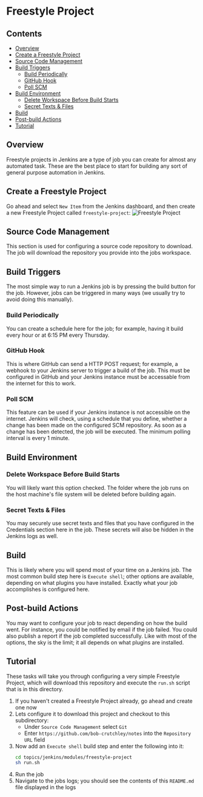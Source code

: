 # Freestyle Project



<!--TOC_START-->
## Contents
- [Overview](#overview)
- [Create a Freestyle Project](#create-a-freestyle-project)
- [Source Code Management](#source-code-management)
- [Build Triggers](#build-triggers)
	- [Build Periodically](#build-periodically)
	- [GitHub Hook](#github-hook)
	- [Poll SCM](#poll-scm)
- [Build Environment](#build-environment)
	- [Delete Workspace Before Build Starts](#delete-workspace-before-build-starts)
	- [Secret Texts & Files](#secret-texts--files)
- [Build](#build)
- [Post-build Actions](#postbuild-actions)
- [Tutorial](#tutorial)

<!--TOC_END-->
## Overview
Freestyle projects in Jenkins are a type of job you can create for almost any automated task.
These are the best place to start for building any sort of general purpose automation in Jenkins.

## Create a Freestyle Project
Go ahead and select `New Item` from the Jenkins dashboard, and then create a new Freestyle Project called `freestyle-project`:
![Freestyle Project](https://i.imgur.com/qGGXAKX.png)

## Source Code Management
This section is used for configuring a source code repository to download.
The job will download the repository you provide into the jobs workspace.

## Build Triggers
The most simple way to run a Jenkins job is by pressing the build button for the job.
However, jobs can be triggered in many ways (we usually try to avoid doing this manually).

### Build Periodically
You can create a schedule here for the job; for example, having it build every hour or at 6:15 PM every Thursday.

### GitHub Hook
This is where GitHub can send a HTTP POST request; for example, a webhook to your Jenkins server to trigger a build of the job.
This must be configured in GitHub and your Jenkins instance must be accessable from the internet for this to work.

### Poll SCM
This feature can be used if your Jenkins instance is not accessible on the internet.
Jenkins will check, using a schedule that you define, whether a change has been made on the configured SCM repository.
As soon as a change has been detected, the job will be executed.
The minimum polling interval is every 1 minute.

## Build Environment

### Delete Workspace Before Build Starts
You will likely want this option checked.
The folder where the job runs on the host machine's file system will be deleted before building again.

### Secret Texts & Files
You may securely use secret texts and files that you have configured in the Credentials section here in the job.
These secrets will also be hidden in the Jenkins logs as well.

## Build
This is likely where you will spend most of your time on a Jenkins job.
The most common build step here is `Execute shell`; other options are available, depending on what plugins you have installed.
Exactly what your job accomplishes is configured here.

## Post-build Actions
You may want to configure your job to react depending on how the build went.
For instance, you could be notified by email if the job failed.
You could also publish a report if the job completed successfully.
Like with most of the options, the sky is the limit; it all depends on what plugins are installed.

## Tutorial
These tasks will take you through configuring a very simple Freestyle Project, which will download this repository and execute the `run.sh` script that is in this directory.
1. If you haven't created a Freestyle Project already, go ahead and create one now
2. Lets configure it to download this project and checkout to this subdirectory:
    - Under `Source Code Management` select `Git`
    - Enter `https://github.com/bob-crutchley/notes` into the `Repository URL` field
3. Now add an `Execute shell` build step and enter the following into it:
    ```bash
    cd topics/jenkins/modules/freestyle-project
    sh run.sh
    ```
4. Run the job
5. Navigate to the jobs logs; you should see the contents of this `README.md` file displayed in the logs
